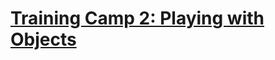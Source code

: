 # [Training Camp 2: Playing with Objects](https://education.lego.com/en-us/lessons/spike-competition-ready/training-camp-2-playing-with-objects)
